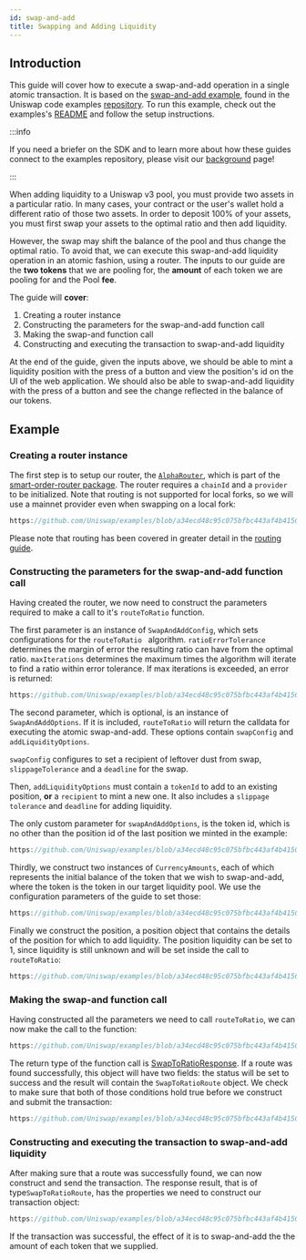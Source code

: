 ```yaml
---
id: swap-and-add
title: Swapping and Adding Liquidity
---
```


## Introduction

This guide will cover how to execute a swap-and-add operation in a single atomic transaction.
It is based on the [swap-and-add example](https://github.com/Uniswap/examples/tree/main/v3-sdk/swap-and-add-liquidity), found in the Uniswap code examples [repository](https://github.com/Uniswap/examples).
To run this example, check out the examples's [README](https://github.com/Uniswap/examples/tree/main/v3-sdk/swap-and-add-liquidity) and follow the setup instructions.

:::info

If you need a briefer on the SDK and to learn more about how these guides connect to the examples repository, please visit our [background](./01-background.md) page!

:::

When adding liquidity to a Uniswap v3 pool, you must provide two assets in a particular ratio. In many cases, your contract or the user's wallet hold a different ratio of those two assets. In order to deposit 100% of your assets, you must first swap your assets to the optimal ratio and then add liquidity. 

However, the swap may shift the balance of the pool and thus change the optimal ratio. To avoid that, we can execute this swap-and-add liquidity operation in an atomic fashion, using a router. The inputs to our guide are the **two tokens** that we are pooling for, the **amount** of each token we are pooling for and the Pool **fee**.

The guide will **cover**:
1. Creating a router instance
2. Constructing the parameters for the swap-and-add function call
3. Making the swap-and function call 
4. Constructing and executing the transaction to swap-and-add liquidity 

At the end of the guide, given the inputs above, we should be able to mint a liquidity position with the press of a button and view the position's id on the UI of the web application. We should also be able to swap-and-add liquidity with the press of a button and see the change reflected in the balance of our tokens.

## Example

### Creating a router instance

The first step is to setup our router, the [`AlphaRouter`](https://github.com/Uniswap/smart-order-router/blob/97c1bb7cb64b22ebf3509acda8de60c0445cf250/src/routers/alpha-router/alpha-router.ts#L333), which is part of the [smart-order-router package](https://www.npmjs.com/package/@uniswap/smart-order-router). The router requires a `chainId` and a `provider` to be initialized. Note that routing is not supported for local forks, so we will use a mainnet provider even when swapping on a local fork:

```js reference title="Creating a router instance" referenceLinkText="View on Github" customStyling
https://github.com/Uniswap/examples/blob/a34ecd48c95c075bfbc443af4b4150b481e87b8b/v3-sdk/swap-and-add-liquidity/src/example/Example.tsx#L41
```

Please note that routing has been covered in greater detail in the [routing guide](../04-routing.md).
### Constructing the parameters for the swap-and-add function call


Having created the router, we now need to construct the parameters required to make a call to it's `routeToRatio` function.

The first parameter is an instance of `SwapAndAddConfig`, which sets configurations for the `routeToRatio ` algorithm. `ratioErrorTolerance` determines the margin of error the resulting ratio can have from the optimal ratio. `maxIterations` determines the maximum times the algorithm will iterate to find a ratio within error tolerance. If max iterations is exceeded, an error is returned:

```js reference title="Constructing SwapAndAddConfig" referenceLinkText="View on Github" customStyling
https://github.com/Uniswap/examples/blob/a34ecd48c95c075bfbc443af4b4150b481e87b8b/v3-sdk/swap-and-add-liquidity/src/example/Example.tsx#L43-L46
```

The second parameter, which is optional, is an instance of `SwapAndAddOptions`. If it is included, `routeToRatio` will return the calldata for executing the atomic swap-and-add. These options contain `swapConfig` and `addLiquidityOptions`. 

`swapConfig` configures to set a recipient of leftover dust from swap, `slippageTolerance` and a `deadline` for the swap.

Then, `addLiquidityOptions` must contain a `tokenId` to add to an existing position, **or** a `recipient` to mint a new one. It also includes a `slippage tolerance` and `deadline` for adding liquidity.

The only custom parameter for `swapAndAddOptions`, is the token id, which is no other than the position id of the last position we minted in the example:

```js reference title="Constructing SwapAndAddOptions" referenceLinkText="View on Github" customStyling
https://github.com/Uniswap/examples/blob/a34ecd48c95c075bfbc443af4b4150b481e87b8b/v3-sdk/swap-and-add-liquidity/src/example/Example.tsx#L48-L58
```

Thirdly, we construct two instances of `CurrencyAmounts`, each of which represents the initial balance of the token that we wish to swap-and-add, where the token is the token in our target liquidity pool. We use the configuration parameters of the guide to set those:

```js reference title="Constructing the two CurrencyAmounts" referenceLinkText="View on Github" customStyling
https://github.com/Uniswap/examples/blob/a34ecd48c95c075bfbc443af4b4150b481e87b8b/v3-sdk/swap-and-add-liquidity/src/example/Example.tsx#L60-L74
```


Finally we construct the position, a position object that contains the details of the position for which to add liquidity. The position liquidity can be set to 1, since liquidity is still unknown and will be set inside the call to `routeToRatio`:

```js reference title="Making the call to routeToRatio" referenceLinkText="View on Github" customStyling
https://github.com/Uniswap/examples/blob/a34ecd48c95c075bfbc443af4b4150b481e87b8b/v3-sdk/swap-and-add-liquidity/src/example/Example.tsx#L76-L79
```


### Making the swap-and function call

Having constructed all the parameters we need to call `routeToRatio`, we can now make the call to the function:

```js reference title="Constructing the position object" referenceLinkText="View on Github" customStyling
https://github.com/Uniswap/examples/blob/a34ecd48c95c075bfbc443af4b4150b481e87b8b/v3-sdk/swap-and-add-liquidity/src/example/Example.tsx#L81-L87
```
The return type of the function call is [SwapToRatioResponse](https://github.com/Uniswap/smart-order-router/blob/97c1bb7cb64b22ebf3509acda8de60c0445cf250/src/routers/router.ts#L121). If a route was found successfully, this object will have two fields: the status will be set to success and the result will contain the `SwapToRatioRoute` object. We check to make sure that both of those conditions hold true before we construct and submit the transaction:

```js reference title="Checking that a route was found" referenceLinkText="View on Github" customStyling
https://github.com/Uniswap/examples/blob/a34ecd48c95c075bfbc443af4b4150b481e87b8b/v3-sdk/swap-and-add-liquidity/src/example/Example.tsx#L89-L94
```

### Constructing and executing the transaction to swap-and-add liquidity

After making sure that a route was successfully found, we can now construct and send the transaction. The response result, that is of type`SwapToRatioRoute`, has the properties we need to construct our transaction object:

```js reference title="Constructing and sending the transaction" referenceLinkText="View on Github" customStyling
https://github.com/Uniswap/examples/blob/a34ecd48c95c075bfbc443af4b4150b481e87b8b/v3-sdk/swap-and-add-liquidity/src/example/Example.tsx#L96-L104
```

If the transaction was successful, the effect of it is to swap-and-add the the amount of each token that we supplied.